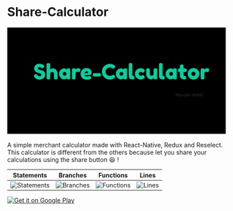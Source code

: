 # Share-Calculator
![Demo1](./imgs/share-calculator-intro.png)

A simple merchant calculator made with React-Native, Redux and Reselect.
This calculator is different from the others because let you share your calculations using the share button :laughing: !

| Statements | Branches | Functions | Lines |
| -----------|----------|-----------|-------|
| ![Statements](#statements# "Make me better!") | ![Branches](#branches# "Make me better!") | ![Functions](#functions# "Make me better!") | ![Lines](#lines# "Make me better!") |

<a href='https://play.google.com/store/apps/details?id=com.sharecalculator&pcampaignid=pcampaignidMKT-Other-global-all-co-prtnr-py-PartBadge-Mar2515-1'>
<img width="25%" alt='Get it on Google Play' src='https://play.google.com/intl/en_us/badges/static/images/badges/en_badge_web_generic.png'/></a>
